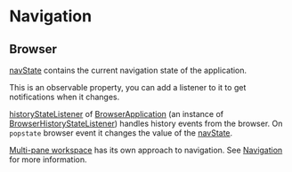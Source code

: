 # Navigation

## Browser

[navState](property://BrowserApplication) contains the current navigation state of the application.

This is an observable property, you can add a listener to it to get notifications when it changes.

[historyStateListener](property://BrowserApplication) of [BrowserApplication](class://) (an instance of
[BrowserHistoryStateListener](class://)) handles history events from the browser. On `popstate`
browser event it changes the value of the [navState](property://BrowserApplication).

[Multi-pane workspace](guide://) has its own approach to navigation. See [Navigation](guide://lib-ui-mpw) for
more information.